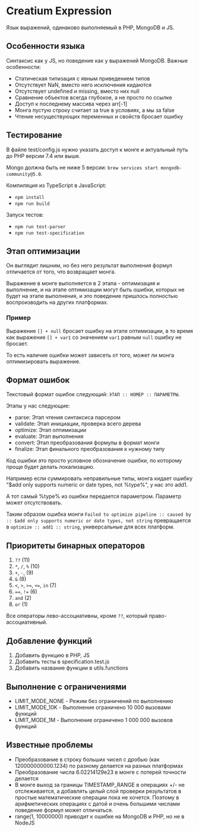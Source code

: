 # Creatium Expression

Язык выражений, одинаково выполняемый в PHP, MongoDB и JS.

## Особенности языка

Синтаксис как у JS, но поведение как у выражений MongoDB. Важные особенности:

- Статическая типизация с явным приведением типов
- Отсутствует NaN, вместо него исключения кидаются
- Отсутствует undefined и missing, вместо них null
- Сравнение объектов всегда глубокое, а не просто по ссылке
- Доступ к последнему массива через arr[-1]
- Монга пустую строку считает за true в условиях, а мы за false
- Чтение несуществующих переменных и свойств бросает ошибку

## Тестирование

В файле test/config.js нужно указать доступ к монге и актуальный путь до PHP версии 7.4 или выше.

Mongo должна быть не ниже 5 версии: `brew services start mongodb-community@5.0`.

Компиляция из TypeScript в JavaScript:
- `npm install`
- `npm run build`

Запуск тестов:
- `npm run test-parser`
- `npm run test-specification`

## Этап оптимизации

Он выглядит лишним, но без него результат выполнения формул отличается от того, что возвращает монга.

Выражение в монге выполняется в 2 этапа - оптимизация и выполнение, и на этапе оптимизации могут быть ошибки, которых не будет на этапе выполнения, и это поведение пришлось полностью воспроизводить на других платформах.

### Пример

Выражение `[] + null` бросает ошибку на этапе оптимизации, в то время как выражение `[] + var1` со значением `var1` равным `null`  ошибку не бросает.

То есть наличие ошибки может зависеть от того, может ли монга оптимизировать выражение. 

## Формат ошибок

Текстовый формат ошибок следующий: `ЭТАП :: НОМЕР :: ПАРАМЕТРЫ`.

Этапы у нас следующие:

- parse: Этап чтения синтаксиса парсером
- validate: Этап инициации, проверка всего дерева
- optimize: Этап оптимизации
- evaluate: Этап выполнения
- convert: Этап преобразования формулы в формат монги
- finalize: Этап финального преобразования к нужному типу

Код ошибки это просто условное обозначение ошибки, по которому проще будет делать локализацию.

Например если суммировать неправильные типы, монга кидает ошибку "$add only supports numeric or date types, not %type%", у нас это add1.

А тот самый %type% из ошибки передается параметром. Параметр может отсутствовать.

Таким образом ошибка монги `Failed to optimize pipeline :: caused by :: $add only supports numeric or date types, not string` превращается в `optimize :: add1 :: string`, универсальные для всех платформ.

## Приоритеты бинарных операторов 

1. `??` (11)
2. `*`, `/`, `%` (10)
3. `+`, `-`, (9)
4. `&` (8)
5. `<`, `>`, `>=`, `<=`, `in` (7)
6. `==`, `!=` (6)
7. `and` (2)
8. `or` (1)

Все операторы лево-ассоциативны, кроме `??`, который право-ассоциативный.

## Добавление функций

1. Добавить функцию в PHP, JS
2. Добавить тесты в specification.test.js
3. Добавить название функции в utils.functions

## Выполнение с ограничениями

- LIMIT_MODE_NONE - Режим без ограничений по выполнению
- LIMIT_MODE_10K - Выполнение ограничено 10 000 вызовами функций
- LIMIT_MODE_1M - Выполнение ограничено 1 000 000 вызовов функций

## Известные проблемы

- Преобразование в строку больших чисел с дробью (как 120000000000.1234) по разному делается на разных платформах
- Преобразование числа 6.02214129e23 в монге с потерей точности делается
- В монге выход за границы TIMESTAMP_RANGE в операциях +/- не отслеживается, а добавлять целый слой проверки результатов в простые математические операции пока не хочется. Поэтому в арифметических операциях с датой и очень большими числами поведение формул может отличаться.
- range(1, 10000000) приводит к ошибке на MongoDB и PHP, но не в NodeJS 
